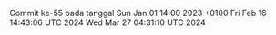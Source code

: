 Commit ke-55 pada tanggal Sun Jan 01 14:00 2023 +0100
Fri Feb 16 14:43:06 UTC 2024
Wed Mar 27 04:31:10 UTC 2024
